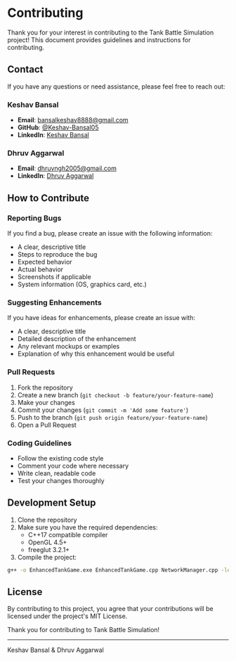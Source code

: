# Contributing

Thank you for your interest in contributing to the Tank Battle Simulation project! This document provides guidelines and instructions for contributing.

## Contact

If you have any questions or need assistance, please feel free to reach out:

### Keshav Bansal

- **Email**: [bansalkeshav8888@gmail.com](mailto:bansalkeshav8888@gmail.com)
- **GitHub**: [@Keshav-Bansal05](https://github.com/Keshav-Bansal05)
- **LinkedIn**: [Keshav Bansal](https://www.linkedin.com/in/keshavbansal06)

### Dhruv Aggarwal

- **Email**: [dhruvngh2005@gmail.com](mailto:dhruvngh2005@gmail.com)
- **LinkedIn**: [Dhruv Aggarwal](https://www.linkedin.com/in/dhruv-aggarwal-2149bb250)

## How to Contribute

### Reporting Bugs

If you find a bug, please create an issue with the following information:

- A clear, descriptive title
- Steps to reproduce the bug
- Expected behavior
- Actual behavior
- Screenshots if applicable
- System information (OS, graphics card, etc.)

### Suggesting Enhancements

If you have ideas for enhancements, please create an issue with:

- A clear, descriptive title
- Detailed description of the enhancement
- Any relevant mockups or examples
- Explanation of why this enhancement would be useful

### Pull Requests

1. Fork the repository
2. Create a new branch (`git checkout -b feature/your-feature-name`)
3. Make your changes
4. Commit your changes (`git commit -m 'Add some feature'`)
5. Push to the branch (`git push origin feature/your-feature-name`)
6. Open a Pull Request

### Coding Guidelines

- Follow the existing code style
- Comment your code where necessary
- Write clean, readable code
- Test your changes thoroughly

## Development Setup

1. Clone the repository
2. Make sure you have the required dependencies:
   - C++17 compatible compiler
   - OpenGL 4.5+
   - freeglut 3.2.1+
3. Compile the project:

```bash
g++ -o EnhancedTankGame.exe EnhancedTankGame.cpp NetworkManager.cpp -lopengl32 -lglu32 -lgdi32 -lws2_32
```

## License

By contributing to this project, you agree that your contributions will be licensed under the project's MIT License.

Thank you for contributing to Tank Battle Simulation!

---

Keshav Bansal & Dhruv Aggarwal

